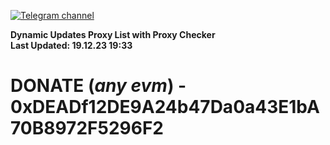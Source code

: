 [![Telegram channel](https://img.shields.io/endpoint?url=https://runkit.io/damiankrawczyk/telegram-badge/branches/master?url=https://t.me/n4z4v0d)](https://t.me/n4z4v0d) 

**Dynamic Updates Proxy List with Proxy Checker**  
**Last Updated: 19.12.23 19:33**

# DONATE (_any evm_) - 0xDEADf12DE9A24b47Da0a43E1bA70B8972F5296F2
